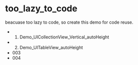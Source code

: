 # too_lazy_to_code

beacuase too lazy to code, so create this demo for code reuse.


* 001. Demo_UICollectionView_Vertical_autoHeight
* 002. Demo_UITableView_autoHeight
* 003
* 004